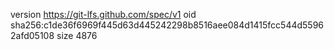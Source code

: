 version https://git-lfs.github.com/spec/v1
oid sha256:c1de36f6969f445d63d445242298b8516aee084d1415fcc544d55962afd05108
size 4876

